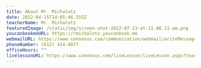 ```yaml
---
title: About Mr. Michaletz
date: 2022-04-15T14:05:46.555Z
teacherName: Mr. Michaletz
featuredImage: /static/img/screen-shot-2022-07-23-at-11.06.11-am.png
youcanbookmeURL: https://rmichaletz.youcanbook.me
webmailURL: https://www.connexus.com/communication/webmail/writeMessage.aspx?idRecipient=4021484
phoneNumber: (612) 424-0877
officeHours: ""
livelessonURL: https://www.connexus.com/liveLesson/liveLesson.aspx?teacherId=4021797
---
```



![]()



![]()
